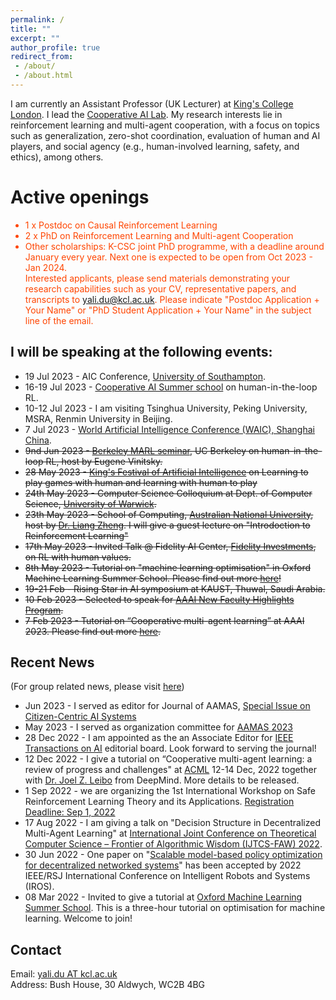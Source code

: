 ```yaml
---
permalink: /
title: ""
excerpt: ""
author_profile: true
redirect_from:
 - /about/
 - /about.html
---
```



I am currently an Assistant Professor (UK Lecturer) at [King's College London](https://www.kcl.ac.uk/).
I lead the [Cooperative AI Lab](https://coopai.kcl.ac.uk/).
My research interests lie in reinforcement learning and multi-agent cooperation, with a focus on topics such as generalization, zero-shot coordination, evaluation of human and AI players, and social agency (e.g., human-involved learning, safety, and ethics), among others.

# Active openings
<span style="color:orangered">

* 1 x Postdoc on Causal Reinforcement Learning
* 2 x PhD on Reinforcement Learning and Multi-agent Cooperation
* Other scholarships: K-CSC joint PhD programme, with a deadline around January every year. Next one is expected to be open from Oct 2023 - Jan 2024.     
Interested applicants, please send materials demonstrating your research capabilities such as your CV, representative papers, and transcripts to yali.du@kcl.ac.uk. Please indicate "Postdoc Application + Your Name" or "PhD Student Application + Your Name" in the subject line of the email.
</span>


## I will be speaking at the following events:
* 19 Jul 2023 - AIC Conference, [University of Southampton](https://www.southampton.ac.uk/research/groups/agents-interaction-complexity).
* 16-19 Jul 2023 - [Cooperative AI Summer school](https://www.cooperativeai.com/summer-school/2023) on human-in-the-loop RL.
* 10-12 Jul 2023 - I am visiting Tsinghua University,  Peking University, MSRA, Renmin University in Beijing.
* 7 Jul 2023 -  [World Artificial Intelligence Conference (WAIC), Shanghai China](https://www.worldaic.com.cn/).
* ~~9nd Jun 2023 - [Berkeley MARL seminar](https://sites.google.com/view/berkeleymarl/home), UC Berkeley on human-in-the-loop RL, host by Eugene Vinitsky.~~
* ~~28 May 2023 - [King's Festival of Artificial Intelligence](https://www.kcl.ac.uk/events/next-level-ai-future-of-games) on Learning to play games with human and learning with human to play~~
* ~~24th May 2023 - Computer Science Colloquium at  Dept. of Computer Science, [University of Warwick](https://warwick.ac.uk/fac/sci/dcs/events/colloquia/).~~
* ~~23th May 2023 - School of Computing, [Australian National University](https://comp.anu.edu.au/), host by [Dr. Liang Zheng](http://zheng-lab.cecs.anu.edu.au/). I will give a guest lecture on "Introdoction to Reinforcement Learning"~~ 
* ~~17th May 2023 - Invited Talk @ Fidelity AI Center, [Fidelity Investments](https://labs.fidelity.com/), on RL with human values.~~
* ~~8th May 2023 - Tutorial on "machine learning optimisation" in Oxford Machine Learning Summer School. Please find out more [here](https://www.oxfordml.school/)!~~
* ~~19-21 Feb - Rising Star in AI symposium at KAUST, Thuwal, Saudi Arabia.~~
* ~~10 Feb 2023 - Selected to speak for [AAAI New Faculty Highlights Program](https://aaai.org/Conferences/AAAI-23/new-faculty-highlights-cfp/).~~
* ~~7 Feb 2023 -  Tutorial on “Cooperative multi-agent learning” at AAAI 2023. Please find out more [here](https://sites.google.com/view/multi-agent-tutorial/home).~~ 

## Recent News
(For group related news, please visit [here](https://coopai.kcl.ac.uk/allnews.html))
* Jun 2023 - I served as editor for Journal of AAMAS, [Special Issue on Citizen-Centric AI Systems](https://link.springer.com/collections/fjfgjaafef)
* May 2023 - I served as organization committee for [AAMAS 2023](https://aamas2023.soton.ac.uk/)
* 28 Dec 2022 - I am appointed as the an Associate Editor for [IEEE Transactions on AI](https://cis.ieee.org/publications/ieee-transactions-on-artificial-intelligence) editorial board. Look forward to serving the journal! 
* 12 Dec 2022 - I give a tutorial on “Cooperative multi-agent learning: a review of progress and challenges" at [ACML](https://www.acml-conf.org/2022/cfp.html) 12-14 Dec, 2022 together with [Dr. Joel Z. Leibo](http://www.jzleibo.com/) from DeepMind. More details to be released.
* 1 Sep 2022 - we are organizing the 1st International Workshop on Safe Reinforcement
Learning Theory and its Applications. [Registration Deadline: Sep 1, 2022](http://saferl.online/2022/)
* 17 Aug 2022 - I am giving a talk on "Decision Structure in Decentralized Multi-Agent Learning" at [International Joint Conference on Theoretical Computer Science – Frontier of Algorithmic Wisdom (IJTCS-FAW) 2022](https://conference.cs.cityu.edu.hk/ijtcs2022/).
* 30 Jun 2022 - One paper on "[Scalable model-based policy optimization for decentralized networked systems](https://github.com/PKU-MARL/Model-Based-MARL)" has been accepted by  2022 IEEE/RSJ International Conference on Intelligent Robots and Systems (IROS).
* 08 Mar 2022 - Invited to give a tutorial at [Oxford Machine Learning Summer School](https://www.oxfordml.school/). This is a three-hour tutorial on optimisation for machine learning. Welcome to join!

## Contact
Email:  [yali.du AT kcl.ac.uk](mailto:yali.du@kcl.ac.uk)  <br>
Address: Bush House, 30 Aldwych, WC2B 4BG


<!--


* 1 x Postdoc on Causal Reinforcement Learning
    * Co-supervised with Dr. Biwei Huang from UCSD.
    * Multiple research visits between KCL and UCSD are planned .
    * Expected start date is at the end of 2023 or as soon as possible thereafter. 
* 2 x PhD on Reinforcement Learning and Multi-agent Cooperation
    * Full international scholarship ( tuition fees + a stipend of £1720 per month for 2023/24, with annual increase)
    * Expected starting date is in Fall 2023 or Spring 2024. However,  you can start in February, June, and October throughout the year, or anytime as early as possible.
* Other scholarships
    * K-CSC joint PhD programme, with a deadline around January every year. Next one is expected to be open from Oct 2023 - Jan 2024. 
    
My research interest lies in  reinforcement learning and multi-agent cooperation with topics including Multi-Agent Cooperation and Coordination, Reinforcement Learning and Generalisation, Evaluation of Human and AI players, Applications in Game AI, Data Science.
* 21 Jan 2022 - Our paper on [offline goal-conditioned reinforcement learning](https://openreview.net/pdf?id=KJztlfGPdwW) has been accepted by [ICLR 2022](https://openreview.net/pdf?id=KJztlfGPdwW).
* 10 Dec 2022 - One paper got accepted by [AAMAS 2022](https://arxiv.org/abs/2201.06257). We propose to coordinate agents' behaviors based on directed acyclic graphs (DAGs).   
* 10 Nov 2021 - Invited to serve as Session Chair for [Reinforcement Learning](http://acml-conf.org/2021/conference/parallel-sessions/4b/) in  [Asian Conference on Machine Learning 2021](http://acml-conf.org/2021/)
* 16 Aug 2021 - Invited talk on RLChina summer school, [check schedule](https://mp.weixin.qq.com/s/Paru8_A2dxavNbO8v7OOFQ).
* 07 Aug 2021 - Invited to serve as Senior PC for [AAAI 2022]().
* 10 Jul 2021 - Our paper on Reinforcement Learning for Vehicle Routing has been accepted by [IEEE Transactions on Cybernetics](https://ieeexplore.ieee.org/abstract/document/9478307).
* 08 May 2021 - Two papers on multi-agent evaluation by alpha-rank and solving general sum stochastic games are accepted by [ICML 2021]().
* 29 Apr 2021 - Our paper on reinforcement learning for causal discovery has been accepted by [IJCAI-21](https://ijcai-21.org).
* 16 Jan 2021 - Our paper on reinforcement learning for multi-aspect recommendation has been accepted by [The Web Conference](https://www2021.thewebconf.org/).
* 18 Dec 2020 - One paper on learning correlated communication topology for MARL has been accepted by [AAMAS 2021](https://aamas2021.soton.ac.uk/) (~~London~~ Online) as oral presentation.
* 09 Dec 2020 - Invited to serve as the reviewer for ICML 2021.
* 26 Sep 2020 - One paper on RL for text-based games is accepted by NeurIPS 2020.
* 17 Aug 2020 - Invited to serve as the PC for AAAI 2020.
* 4 Apr 2020 - Invited talk at Youth Forum in [Center on Frontiers of Computing](https://cfcs.pku.edu.cn/english/), Peking University.
 [Details can be found here](https://cfcs.pku.edu.cn/announcement/invited_talks/236653.htm).
* Mar 2020 - Invited to serve as the Reviewer for NeurIPS and IROS 2020.
* Dec 2019 - Invited to serve as the PC of IJCAI, ICML 2020.

[Newton International Fellowships](https://royalsociety.org/grants-schemes-awards/grants/newton-international/)
 is available for application now! The fellowship lasts for three years.
Feel free to contact me if you are interested! 
The application deadline is March 28th, 2023. 
More details can be  found [here](https://royalsociety.org/grants-schemes-awards/grants/newton-international/)


<span style="color:orangered">
KC Wong PostDoc Fellowship available here at King's College London with a duration of one year. 
Feel free to contact me if you are interested! 
The application deadline is February 10th, 2023. 
Details to application is found [here](https://docs.google.com/document/d/1Z5-Ru52ajWuWtwDfBrDxJPGMcyUHHbMMfr7-59hSjr4/edit?usp=sharing)
</span>



, hosted by [Prof. Long Tran-Thanh
](https://warwick.ac.uk/fac/sci/dcs/people/long_tran-thanh/) and [Prof. Yu Guan](https://warwick.ac.uk/fac/sci/dcs/people/yu_guan/)



* I am actively looking for [PhD students](opening.md) and [postdocs](opening.md) to work with me. Check [Openings](opening.md) for funding opportunities and topics of interest. Please drop me an email with your CV and interest.
* I am happy to host undergraduate / graduate visitors and supervise summer research projects. Please drop me an email with your CV and interest.


<span style="color:red">

* I am looking for PhD starting from Fall 2023. Funding available! Check the project information here: [STAI CDT](https://safeandtrustedai.org/project/safe-reinforcement-learning-from-human-feedback/)
 
* PostDoc position 
</span>


* 23 Nov 2022 - Welcome [Dr. Tingting Yuan](https://sites.google.com/view/tyuan) from University of Göttingen, Germany to visit our group. Her visit is supported by Alexander von Humboldt Foundation	 

machine learning and reinforcement learning, especially in the topics of multi-agent learning, policy evaluation, social agents, and applications to Game AI and data science.

# Prior to joining King's, I was a postdoc researcher at Centre for AI, [University College London](https://www.ucl.ac.uk/ai-centre/).

Email:  [yali.dux AT gmail.com](mailto:yali.dux@gmail.com)  <br>

* For [Master's]() and [undergrad’s project]() at [King’s](), please contact me before putting me forward as the supervisor.

<span style="color:red">
Oxford Machine Learning Summer School is looking for attendants. Apply [here](https://www.oxfordml.school/).
</span>

* I am happy to host (remote) undergraduate / graduate visitors. Please feel free to send me an email with your CV.

## Contact
Email:  [yali.dux(at)gmail.com](mailto:yali.dux@gmail.com)  <br>
Address: Bush House, 30 Aldwych, WC2B 4BG

Email: [yali.dux@gmail.com](mailto:yali.dux@gmail.com)
Email: [yali.du86@gmail.com](mailto:yali.du86@gmail.com)

* 7 Apr 2020 - Invited talk at [Department of Computer Science](http://www.bris.ac.uk/engineering/departments/computerscience/), University of Bristol
She is also fortunate to have worked with [Prof. Tong Zhang](http://tongzhang-ml.org/), [Dr. Lei Han](https://leihan.org/) and [Dr. Ji Liu](http://jiliu-ml.org/).  




## Preprints
* [Signal Instructed Coordination in Cooperative Multi-agent Reinforcement Learning]() <br>
Liheng Chen, Hongyi Guo, **Yali Du**, Fei Fang, Haifeng Zhang, Yaoming Zhu, Ming Zhou, Weinan Zhang, Qing Wang, Yong Yu<br>
<i> arXiv:1909.04224, 2019 </i> <br>
[PDF](https://arxiv.org/abs/1909.04224)


Hiring PhDs:
<p align="center">
 <img src="https://yalidu.github.io/images/ydu.png?raw=true" alt="Photo" style="width: 450px;"/>
</p>

Multiple positions are available now in our group: PhD/M.S./Visiting Students.
We also support students/visitors with scholarships and grants, such as [CSC](https://www.kcl.ac.uk/study/funding/kings-china-scholarship-council-phd-scholarship-programme-k-csc).

I am currently a Lecturer (Assistant Professor) in Artificial Intelligence at [King's College London](https://www.kcl.ac.uk/).

machine learning/
multi-agent cooperation/coordination, policy generalization/evaluation, social aspects of learning agents (e.g. explainability, ethics, fairness),and industrial applications.
# About Me

Applying or enquiry with your CV, transcripts, and any materials that you think are relevant to: yali.du(at)kcl.ac.uk

-->


